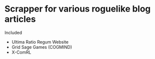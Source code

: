 # Scrapper for various roguelike blog articles

Included
* Ultima Ratio Regum Website
* Grid Sage Games (COGMIND)
* X-ComRL


